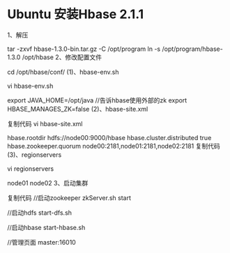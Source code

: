 # Ubuntu 安装Hbase 2.1.1

1、解压

tar -zxvf hbase-1.3.0-bin.tar.gz -C /opt/program
ln -s /opt/program/hbase-1.3.0 /opt/hbase
2、修改配置文件

cd /opt/hbase/conf/
(1)、hbase-env.sh

vi hbase-env.sh

export JAVA_HOME=/opt/java
//告诉hbase使用外部的zk
export HBASE_MANAGES_ZK=false
(2)、hbase-site.xml

复制代码
vi hbase-site.xml

<configuration>
    <!-- 指定hbase在HDFS上存储的路径 -->
    <property>
        <name>hbase.rootdir</name>
        <value>hdfs://node00:9000/hbase</value>
    </property>
    <!-- 指定hbase是分布式的 -->
    <property>
        <name>hbase.cluster.distributed</name>
        <value>true</value>
    </property>
    <!-- 指定zk的地址，多个用“,”分割 -->
    <property>
        <name>hbase.zookeeper.quorum</name>
        <value>node00:2181,node01:2181,node02:2181</value>
    </property>
</configuration>
复制代码
(3)、regionservers

vi regionservers

node01
node02
3、启动集群

复制代码
//启动zookeeper
zkServer.sh start

//启动hdfs
start-dfs.sh

//启动hbase
start-hbase.sh

//管理页面
master:16010